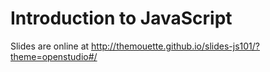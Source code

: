 Introduction to JavaScript
==========================

Slides are online at
http://themouette.github.io/slides-js101/?theme=openstudio#/
